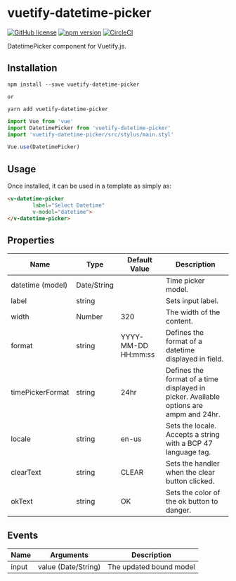 # vuetify-datetime-picker
[![GitHub license](https://img.shields.io/badge/license-MIT-blue.svg)](https://github.com/darrenfang/vuetify-datetime-picker/blob/master/LICENSE)
[![npm version](https://img.shields.io/npm/v/vuetify-datetime-picker.svg?style=flat)](https://www.npmjs.com/package/vuetify-datetime-picker)
[![CircleCI](https://img.shields.io/circleci/project/github/darrenfang/vuetify-datetime-picker.svg)](https://circleci.com/gh/darrenfang/vuetify-datetime-picker)

DatetimePicker component for Vuetify.js.

## Installation

```shell
npm install --save vuetify-datetime-picker

or

yarn add vuetify-datetime-picker
```

```js
import Vue from 'vue'
import DatetimePicker from 'vuetify-datetime-picker'
import 'vuetify-datetime-picker/src/stylus/main.styl'

Vue.use(DatetimePicker)
```

## Usage

Once installed, it can be used in a template as simply as:

```html
<v-datetime-picker
        label="Select Datetime"
        v-model="datetime">
</v-datetime-picker>
```

## Properties

|        Name        |  Type         |    Default Value    |                         Description                           |
| ------------------ | ------------- | ------------------- | ------------------------------------------------------------- |
| datetime (model)   | Date/String   |                     | Time picker model.                                            |
| label              | string        |                     | Sets input label.                                             |
| width              | Number        | 320                 | The width of the content.                                     |
| format             | string        | YYYY-MM-DD HH:mm:ss | Defines the format of a datetime displayed in field.          |
| timePickerFormat   | string        | 24hr                | Defines the format of a time displayed in picker. Available options are ampm and 24hr. |
| locale             | string        | en-us               | Sets the locale. Accepts a string with a BCP 47 language tag. |
| clearText          | string        | CLEAR               | Sets the handler when the clear button clicked.               |
| okText             | string        | OK                  | Sets the color of the ok button to danger.                    |

## Events

|    Name    |    Arguments           |       Description        |
| -----------| -----------------------| ------------------------ |
| input      | value (Date/String)    | The updated bound model  |
